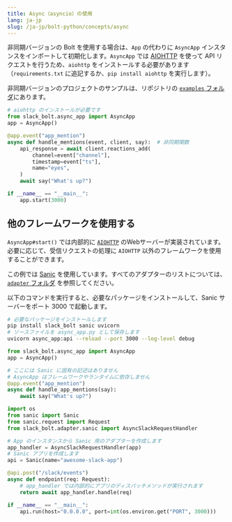 ```yaml
---
title: Async（asyncio）の使用
lang: ja-jp
slug: /ja-jp/bolt-python/concepts/async
---
```


非同期バージョンの Bolt を使用する場合は、`App` の代わりに `AsyncApp` インスタンスをインポートして初期化します。`AsyncApp` では <a href="https://docs.aiohttp.org/">AIOHTTP</a> を使って API リクエストを行うため、`aiohttp` をインストールする必要があります（`requirements.txt` に追記するか、`pip install aiohttp` を実行します）。

非同期バージョンのプロジェクトのサンプルは、リポジトリの <a href="https://github.com/slackapi/bolt-python/tree/main/examples">`examples` フォルダ</a>にあります。

```python
# aiohttp のインストールが必要です
from slack_bolt.async_app import AsyncApp
app = AsyncApp()

@app.event("app_mention")
async def handle_mentions(event, client, say):  # 非同期関数
    api_response = await client.reactions_add(
        channel=event["channel"],
        timestamp=event["ts"],
        name="eyes",
    )
    await say("What's up?")

if __name__ == "__main__":
    app.start(3000)
```

## 他のフレームワークを使用する

`AsyncApp#start()` では内部的に [`AIOHTTP`](https://docs.aiohttp.org/) のWebサーバーが実装されています。必要に応じて、受信リクエストの処理に `AIOHTTP` 以外のフレームワークを使用することができます。

この例では [Sanic](https://sanicframework.org/) を使用しています。すべてのアダプターのリストについては、[`adapter` フォルダ](https://github.com/slackapi/bolt-python/tree/main/slack_bolt/adapter) を参照してください。

以下のコマンドを実行すると、必要なパッケージをインストールして、Sanic サーバーをポート 3000 で起動します。

```bash
# 必要なパッケージをインストールします
pip install slack_bolt sanic uvicorn
# ソースファイルを async_app.py として保存します
uvicorn async_app:api --reload --port 3000 --log-level debug
```

```python
from slack_bolt.async_app import AsyncApp
app = AsyncApp()

# ここには Sanic に固有の記述はありません
# AsyncApp はフレームワークやランタイムに依存しません
@app.event("app_mention")
async def handle_app_mentions(say):
    await say("What's up?")

import os
from sanic import Sanic
from sanic.request import Request
from slack_bolt.adapter.sanic import AsyncSlackRequestHandler

# App のインスタンスから Sanic 用のアダプターを作成します
app_handler = AsyncSlackRequestHandler(app)
# Sanic アプリを作成します
api = Sanic(name="awesome-slack-app")

@api.post("/slack/events")
async def endpoint(req: Request):
    # app_handler では内部的にアプリのディスパッチメソッドが実行されます
    return await app_handler.handle(req)

if __name__ == "__main__":
    api.run(host="0.0.0.0", port=int(os.environ.get("PORT", 3000)))
```